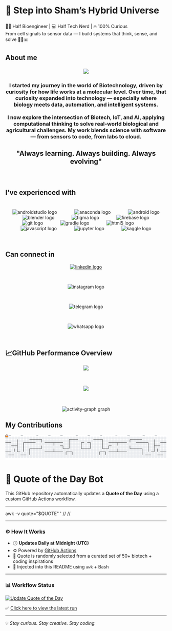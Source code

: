 <h1 align="left">🚀 Step into Sham’s Hybrid Universe</h1>

###

<p align="left">👨‍🔬 Half Bioengineer | 💻 Half Tech Nerd | 🔥 100% Curious<br>From cell signals to sensor data — I build systems that think, sense, and solve 🌿🤖📊</p>

###

<h2 align="left">About me</h2>

###

<div align="center">
  <img height="400" src="https://github.com/shamkumar06/Shamkumar06/blob/main/9070324cdfc07c68d60eed0c39e77573.gif"  />
</div>

###

<h3 align="center">I started my journey in the world of Biotechnology, driven by curiosity for how life works at a molecular level. Over time, that curiosity expanded into technology — especially where biology meets data, automation, and intelligent systems.<br><br>I now explore the intersection of Biotech, IoT, and AI, applying computational thinking to solve real-world biological and agricultural challenges. My work blends science with software — from sensors to code, from labs to cloud.</h3> 

###

<h2 align="center" <h3>"Always learning. Always building. Always evolving"<h3>

<p>&nbsp;&nbsp;&nbsp;&nbsp;&nbsp;</p>

<h2 align="left">I've experienced with</h2>

###

<br clear="both">

<div align="center">
  <img src="https://cdn.jsdelivr.net/gh/devicons/devicon/icons/androidstudio/androidstudio-original.svg" height="62" alt="androidstudio logo"  />
  <img width="46" />
  <img src="https://cdn.jsdelivr.net/gh/devicons/devicon/icons/anaconda/anaconda-original.svg" height="62" alt="anaconda logo"  />
  <img width="46" />
  <img src="https://cdn.jsdelivr.net/gh/devicons/devicon/icons/android/android-original.svg" height="62" alt="android logo"  />
  <img width="46" />
  <img src="https://cdn.jsdelivr.net/gh/devicons/devicon/icons/blender/blender-original.svg" height="62" alt="blender logo"  />
  <img width="46" />
  <img src="https://cdn.jsdelivr.net/gh/devicons/devicon/icons/figma/figma-original.svg" height="62" alt="figma logo"  />
  <img width="46" />
  <img src="https://cdn.jsdelivr.net/gh/devicons/devicon/icons/firebase/firebase-plain.svg" height="62" alt="firebase logo"  />
  <img width="46" />
  <img src="https://cdn.jsdelivr.net/gh/devicons/devicon/icons/git/git-plain.svg" height="62" alt="git logo"  />
  <img width="46" />
  <img src="https://cdn.jsdelivr.net/gh/devicons/devicon/icons/gradle/gradle-original.svg" height="62" alt="gradle logo"  />
  <img width="46" />
  <img src="https://cdn.jsdelivr.net/gh/devicons/devicon/icons/html5/html5-original.svg" height="62" alt="html5 logo"  />
  <img width="46" />
  <img src="https://cdn.jsdelivr.net/gh/devicons/devicon/icons/javascript/javascript-original.svg" height="62" alt="javascript logo"  />
  <img width="46" />
  <img src="https://cdn.jsdelivr.net/gh/devicons/devicon/icons/jupyter/jupyter-original-wordmark.svg" height="62" alt="jupyter logo"  />
  <img width="46" />
  <img src="https://cdn.jsdelivr.net/gh/devicons/devicon/icons/kaggle/kaggle-original.svg" height="62" alt="kaggle logo"  />
</div>
<p>&nbsp;&nbsp;&nbsp;&nbsp;&nbsp;</p>

<h2 align="left">Can connect in</h2>
<div align="center">
 <a href="https://www.linkedin.com/in/sham-kumar-1303b6365" target="_blank" rel="noopener noreferrer">
  <img src="https://img.shields.io/static/v1?message=LinkedIn&logo=linkedin&label=&color=0077B5&logoColor=white&labelColor=&style=for-the-badge" height="40" alt="linkedin logo" />
</a>
  <p>&nbsp;&nbsp;&nbsp;&nbsp;&nbsp;</p>
  <img src="https://img.shields.io/static/v1?message=Instagram&logo=instagram&label=&color=E4405F&logoColor=white&labelColor=&style=for-the-badge" height="40" alt="instagram logo"  />
  <p>&nbsp;&nbsp;&nbsp;&nbsp;&nbsp;</p>
  <img src="https://img.shields.io/static/v1?message=Telegram&logo=telegram&label=&color=2CA5E0&logoColor=white&labelColor=&style=for-the-badge" height="40" alt="telegram logo"  />
  <p>&nbsp;&nbsp;&nbsp;&nbsp;&nbsp;</p>
  <img src="https://img.shields.io/static/v1?message=Whatsapp&logo=whatsapp&label=&color=25D366&logoColor=white&labelColor=&style=for-the-badge" height="40" alt="whatsapp logo"  />
  <p>&nbsp;&nbsp;&nbsp;&nbsp;&nbsp;</p>
</div>

###
<h2 align="left">📈GitHub Performance Overview</h2>
<div align="center">
  <img align=centre src="https://github-readme-stats.vercel.app/api?username=shamkumar06&hide_title=false&hide_rank=false&show_icons=true&include_all_commits=true&count_private=true&disable_animations=false&theme=tokyonight&locale=en&hide_border=false&order=1" height="200"   />
  <p>&nbsp;&nbsp;&nbsp;&nbsp;&nbsp;</p>
  <img align=centre src="https://streak-stats.demolab.com?user=shamkumar06&locale=en&mode=daily&theme=tokyonight&hide_border=false&border_radius=5&order=3" height="200"   />
  <p>&nbsp;&nbsp;&nbsp;&nbsp;&nbsp;</p>
  <img align=centre src="https://github-readme-activity-graph.vercel.app/graph?username=shamkumar06&radius=16&theme=tokyonight&area=true&order=50" height="300" alt="activity-graph graph"  />
</div>

###
<h2 align="left">My Contributions</h2>
<picture>
  <source media="(prefers-color-scheme: dark)" srcset="https://raw.githubusercontent.com/shamkumar06/shamkumar06/output/pacman-contribution-graph-dark.svg">
  <source media="(prefers-color-scheme: light)" srcset="https://raw.githubusercontent.com/shamkumar06/shamkumar06/output/pacman-contribution-graph.svg">
  <img alt="pacman contribution graph" src="https://raw.githubusercontent.com/shamkumar06/shamkumar06/output/pacman-contribution-graph.svg">
</picture>

###
# 🔁 Quote of the Day Bot

This GitHub repository automatically updates a **Quote of the Day** using a custom GitHub Actions workflow.

---

awk -v quote="$QUOTE" '
  /<!-- START:QUOTE -->/ 
  /<!-- END:QUOTE -->/
 



---

### ⚙️ How It Works

- 🕒 **Updates Daily at Midnight (UTC)**
- ⚙️ Powered by [GitHub Actions](.github/workflows/quote.yml)
- 🧠 Quote is randomly selected from a curated set of 50+ biotech + coding inspirations
- 💾 Injected into this README using `awk` + Bash

---

### 📊 Workflow Status

[![Update Quote of the Day](https://github.com/shamkumar06/shamkumar06/actions/workflows/quote.yml/badge.svg)](https://github.com/shamkumar06/shamkumar06/actions/workflows/quote.yml)

✅ [Click here to view the latest run](https://github.com/shamkumar06/shamkumar06/actions/workflows/quote.yml)

---

💡 *Stay curious. Stay creative. Stay coding.*

